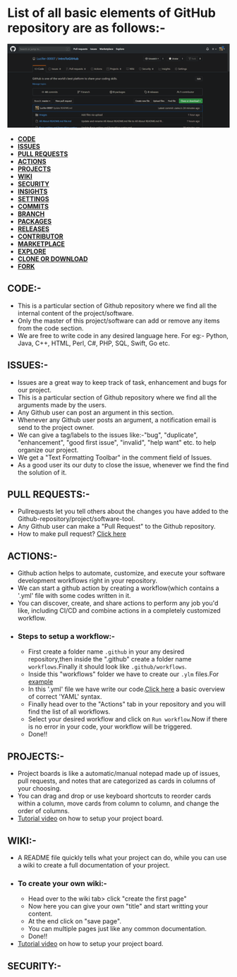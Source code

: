 # List  of  all  basic  elements  of  GitHub  repository  are  as  follows:-
![](Images/Screenshot%20(91).png)
- [**CODE**](#code-)
- [**ISSUES**](#issues-)
- [**PULL REQUESTS**](#pull-requests-)
- [**ACTIONS**](#actions-)
- [**PROJECTS**](#projects-)
- [**WIKI**](#wiki-)
- [**SECURITY**](#security-)
- [**INSIGHTS**](#insights-)
- [**SETTINGS**](#settings-)
- [**COMMITS**](#commits-)
- [**BRANCH**](#branch-)
- [**PACKAGES**](#packages-)
- [**RELEASES**](#releases-)
- [**CONTRIBUTOR**](#contributor-)
- [**MARKETPLACE**](#marketplace-)
- [**EXPLORE**](#explore-)
- [**CLONE OR DOWNLOAD**](#clone-or-download-)
- [**FORK**](#fork-)


## CODE:-
- This is a particular section of Github repository where we find all the internal content of the project/software. 
- Only the master of this project/software can add or remove any items from the code section.
- We are free to write code in any desired language here. For eg:- Python, Java, C++, HTML, Perl, C#, PHP, SQL, Swift, Go etc.


## ISSUES:-
- Issues are a great way to keep track of task, enhancement and bugs for our project.  
- This is a particular section of Github repository where we find all the arguments made by the users.
- Any Github user can post an argument in this section.
- Whenever any Github user posts an argument, a notification email is send to the project owner.
- We can give a tag/labels to the issues like:-"bug", "duplicate", "enhancement", "good first issue", "invalid", "help want" etc. to help organize our project.
- We get a "Text Formatting Toolbar" in the comment field of Issues.           
- As a good user its our duty to close the issue, whenever we find the find the solution of it.


## PULL REQUESTS:-
- Pullrequests let you tell others about the changes you have added to the Github-repository/project/software-tool.
- Any Github user can make a "Pull Request" to the Github repository.
- How to make pull request?  [Click here](https://www.youtube.com/watch?v=e3bjQX9jIBk)


## ACTIONS:-
- Github action helps to automate, customize, and execute your software development workflows right in your repository.
- We can start a github action by creating a workflow(which contains a  '.yml' file with some codes written in it.
- You can discover, create, and share actions to perform any job you'd like, including CI/CD and combine actions in a completely customized workflow.
- ### Steps to setup a workflow:-
  - First create a folder name `.github` in your any desired repository,then inside the ".github" create a folder name `workflows`.Finally it should look like `.github/workflows`.
  - Inside this "workflows" folder we have to create our `.ylm` files.For [example](https://github.com/Lucifer-00007/Lucifer-00007/blob/main/.github/workflows/blog-post-workflow.yml)
  - In this '.yml' file we have write our code.[Click here](https://docs.ansible.com/ansible/latest/reference_appendices/YAMLSyntax.html) a basic overview of correct 'YAML' syntax.
  - Finally head over to the "Actions" tab in your repository and you will find the list of all workflows.
  - Select your desired workflow and click on `Run workflow`.Now if there is no error in your code, your workflow will be triggered.
  - Done!!


## PROJECTS:-
- Project boards is like a automatic/manual notepad made up of issues, pull requests, and notes that are categorized as cards in columns of your choosing. 
- You can drag and drop or use keyboard shortcuts to reorder cards within a column, move cards from column to column, and change the order of columns.
- [Tutorial video](https://youtu.be/ff5cBkPg-bQ) on how to setup your project board.


## WIKI:-
- A README file quickly tells what your project can do, while you can use a wiki to create a full documentation of your project.
- ### To create your own wiki:-
  - Head over to the wiki tab> click "create the first page"
  - Now here you can give your own "title" and start writting your content.
  - At the end click on "save page".
  - You can multiple pages just like any common documentation.
  - Done!!  
- [Tutorial video](https://youtu.be/4B0XNThjO0E) on how to setup your project board.


## SECURITY:-


